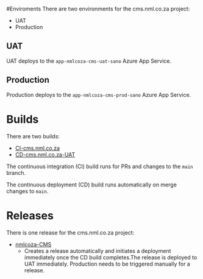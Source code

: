 #Enviroments
There are two environments for the cms.nml.co.za project:
- UAT
- Production

## UAT
UAT deploys to the `app-nmlcoza-cms-uat-sano` Azure App Service.

## Production
Production deploys to the `app-nmlcoza-cms-prod-sano` Azure App Service.

# Builds
There are two builds:
- [CI-cms.nml.co.za](https://dev.azure.com/NewMediaLabs/nml.co.za/_build?definitionId=160)
- [CD-cms.nml.co.za-UAT](https://dev.azure.com/NewMediaLabs/nml.co.za/_build?definitionId=159)

The continuous integration (CI) build runs for PRs and changes to the `main` branch. 

The continuous deployment (CD) build runs automatically on merge changes to `main`.

# Releases
There is one release for the cms.nml.co.za project:
- [nmlcoza-CMS](https://dev.azure.com/NewMediaLabs/nml.co.za/_release?_a=releases&view=mine&definitionId=4)
  - Creates a release automatically and initiates a deployment immediately once the CD build completes.The release is deployed to UAT immediately. Production needs to be triggered manually for a release. 